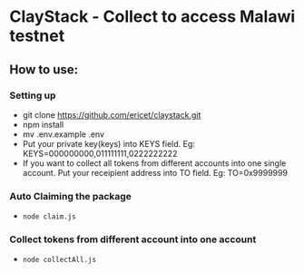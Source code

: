 # ClayStack - Collect to access Malawi testnet
## How to use:

### Setting up
* git clone https://github.com/ericet/claystack.git
* npm install
* mv .env.example .env
* Put your private key(keys) into KEYS field. Eg: KEYS=000000000,011111111,0222222222
* If you want to collect all tokens from different accounts into one single account. Put your receipient address into TO field. Eg: TO=0x9999999


### Auto Claiming the package
* `node claim.js` 


### Collect tokens from different account into one account
* `node collectAll.js`
